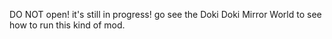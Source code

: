 DO NOT open! it's still in progress!
go see the Doki Doki Mirror World to see how to run this kind of mod.
